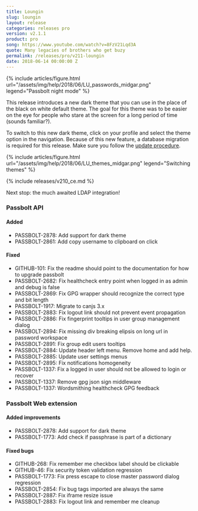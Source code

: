 ```yaml
---
title: Loungin
slug: loungin
layout: release
categories: releases pro
version: v2.1.1
product: pro
song: https://www.youtube.com/watch?v=8FzV21Lqd3A
quote: Many legacies of brothers who get buzy
permalink: /releases/pro/v211-loungin
date: 2018-06-14 00:00:00 Z
---
```


{% include articles/figure.html
    url="/assets/img/help/2018/06/LU_passwords_midgar.png"
    legend="Passbolt night mode"
%}

This release introduces a new dark theme that you can use in the place of the black on white
default theme. The goal for this theme was to be easier on the eye for people who stare at the screen for a long
period of time (sounds familiar?).

To switch to this new dark theme, click on your profile and select the theme option in the navigation. 
Because of this new feature, a database migration is required for this release.
Make sure you follow the [update procedure](/hosting/update).

{% include articles/figure.html
    url="/assets/img/help/2018/06/LU_themes_midgar.png"
    legend="Switching themes"
%}

{% include releases/v210_ce.md %}

Next stop: the much awaited LDAP integration!

### Passbolt API
#### Added
- PASSBOLT-2878: Add support for dark theme
- PASSBOLT-2861: Add copy username to clipboard on click

#### Fixed
- GITHUB-101: Fix the readme should point to the documentation for how to upgrade passbolt
- PASSBOLT-2682: Fix healthcheck entry point when logged in as admin and debug is false
- PASSBOLT-2869: Fix GPG wrapper should recognize the correct type and bit length
- PASSBOLT-1917: Migrate to canjs 3.x
- PASSBOLT-2883: Fix logout link should not prevent event propagation
- PASSBOLT-2886: Fix fingerprint tooltips in user group management dialog
- PASSBOLT-2894: Fix missing div breaking elipsis on long url in password workspace
- PASSBOLT-2891: Fix group edit users tooltips
- PASSBOLT-2884: Update header left menu. Remove home and add help.
- PASSBOLT-2885: Update user settings menus
- PASSBOLT-2895: Fix notifications homogeneity
- PASSBOLT-1337: Fix a logged in user should not be allowed to login or recover
- PASSBOLT-1337: Remove gpg json sign middleware
- PASSBOLT-1337: Wordsmithing healthcheck GPG feedback

### Passbolt Web extension
#### Added improvements
- PASSBOLT-2878: Add support for dark theme
- PASSBOLT-1773: Add check if passphrase is part of a dictionary

#### Fixed bugs
- GITHUB-268: Fix remember me checkbox label should be clickable
- GITHUB-46: Fix security token validation regression
- PASSBOLT-1773: Fix press escape to close master password dialog regression
- PASSBOLT-2854: Fix bug tags imported are always the same
- PASSBOLT-2887: Fix iframe resize issue
- PASSBOLT-2883: Fix logout link and remember me cleanup
